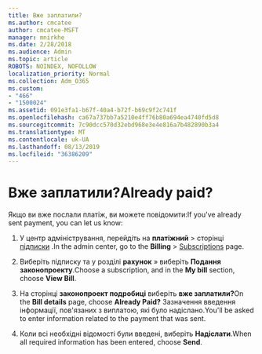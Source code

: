 ```yaml
---
title: Вже заплатили?
ms.author: cmcatee
author: cmcatee-MSFT
manager: mnirkhe
ms.date: 2/28/2018
ms.audience: Admin
ms.topic: article
ROBOTS: NOINDEX, NOFOLLOW
localization_priority: Normal
ms.collection: Adm_O365
ms.custom:
- "466"
- "1500024"
ms.assetid: 091e3fa1-b67f-40a4-b72f-b69c9f2c741f
ms.openlocfilehash: ca67a737bb7a5210e4ff76b80a694ea4740fd5d8
ms.sourcegitcommit: 7c90dcc570d32ebd968e3e4e816a7b482890b3a4
ms.translationtype: MT
ms.contentlocale: uk-UA
ms.lasthandoff: 08/13/2019
ms.locfileid: "36386209"
---
```

# <a name="already-paid"></a><span data-ttu-id="9b9a7-102">Вже заплатили?</span><span class="sxs-lookup"><span data-stu-id="9b9a7-102">Already paid?</span></span>

<span data-ttu-id="9b9a7-103">Якщо ви вже послали платіж, ви можете повідомити:</span><span class="sxs-lookup"><span data-stu-id="9b9a7-103">If you've already sent payment, you can let us know:</span></span>
  
1. <span data-ttu-id="9b9a7-104">У центр адміністрування, перейдіть на **платіжний** \> сторінці [підписки](https://go.microsoft.com/fwlink/p/?linkid=842054) .</span><span class="sxs-lookup"><span data-stu-id="9b9a7-104">In the admin center, go to the **Billing** \> [Subscriptions](https://go.microsoft.com/fwlink/p/?linkid=842054) page.</span></span>

2. <span data-ttu-id="9b9a7-105">Виберіть підписку та у розділі **рахунок** » виберіть **Подання законопроекту**.</span><span class="sxs-lookup"><span data-stu-id="9b9a7-105">Choose a subscription, and in the **My bill** section, choose **View Bill**.</span></span>

3. <span data-ttu-id="9b9a7-106">На сторінці **законопроект подробиці** виберіть **вже заплатили?**</span><span class="sxs-lookup"><span data-stu-id="9b9a7-106">On the **Bill details** page, choose **Already Paid?**</span></span> <span data-ttu-id="9b9a7-107">Зазначення введення інформації, пов'язаних з виплатою, які було надіслано.</span><span class="sxs-lookup"><span data-stu-id="9b9a7-107">You'll be asked to enter information related to the payment that was sent.</span></span>

4. <span data-ttu-id="9b9a7-108">Коли всі необхідні відомості були введені, виберіть **Надіслати**.</span><span class="sxs-lookup"><span data-stu-id="9b9a7-108">When all required information has been entered, choose **Send**.</span></span>